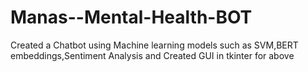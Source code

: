 # Manas--Mental-Health-BOT
Created a Chatbot using Machine learning models such as SVM,BERT embeddings,Sentiment Analysis and Created GUI in tkinter for above
